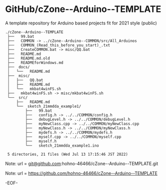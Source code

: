 # GitHub/cZone--Arduino--TEMPLATE

A template repository for Arduino based projects fit for 2021 style (public)

    ./cZone--Arduino--TEMPLATE
     ├──   99.bat
     ├──   COMMON -> ../cZone--Arduino--COMMON/src/All_Arduinos
     ├──   COMMON_(Read_this_before_you_start)_.txt
     ├──   CreateCOMMON.bat -> misc/QQ.bat
     ├──   README.md
     ├──   README.md.old
     ├──   READMEforWindows.md
     ├──  docs/
     │   └──   README.md
     ├──  misc/
     │   ├──   QQ.bat
     │   ├──   README.md
     │   └──   mkbat4winFS.sh
     ├──   mkbat4winFS.sh -> misc/mkbat4winFS.sh
     └──  src/
         ├──   README.md
         └──  sketch_21mmdda_example1/
             ├──   99.bat
             ├──   config.h -> ../../COMMON/config.h
             ├──   debugLevel.h -> ../../COMMON/debugLevel.h
             ├──   myNewClass.cpp -> ../../COMMON/myNewClass.cpp
             ├──   myNewClass.h -> ../../COMMON/myNewClass.h
             ├──   mydefs.h -> ../../COMMON/mydefs.h
             ├──   myself.cpp -> ../../COMMON/myself.cpp
             ├──   myself.h
             └──   sketch_21mmdda_example1.ino
     
     5 directories, 21 files (Wed Jul 13 17:15:46 JST 2022)


Note: url = git@github.com:hohno-46466/cZone--Arduino--TEMPLATE.git

Note: url = https://github.com/hohno-46466/cZone--Arduino--TEMPLATE

-EOF-
